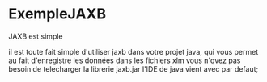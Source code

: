 # ExempleJAXB
JAXB est simple 

il est toute fait simple d'utiliser jaxb dans votre projet java, qui vous permet au fait d'enregistre les données dans les fichiers xlm
vous n'qvez pas besoin de telecharger la librerie jaxb.jar l'IDE de java vient avec par defaut;
